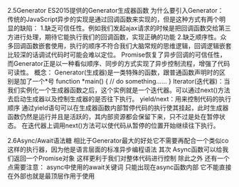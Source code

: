 2.5Generator
    ES2015提供的Generator生成器函数
    为什么要引入Generator：
        传统的JavaScript异步的实现是通过回调函数来实现的，但是这种方式有两个明显的缺陷：
            1.缺乏可信任性。例如我们发起ajax请求的时候是把回调函数交给第三方进行处理，期待它能执行我们的回调函数，实现正确的功能
            2.缺乏顺序性。众多回调函数嵌套使用，执行的顺序不符合我们大脑常规的思维逻辑，回调逻辑嵌套比较深的话调试代码时可能会难以定位。
        Promise恢复了异步回调的可信任性，而Generator正是以一种看似顺序、同步的方式实现了异步控制流程，增强了代码可读性。
    概念：
        Generator(生成器)是一类特殊的函数，跟普通函数声明时的区别是加了一个*号
            function *main() {
                // do something……
            }
        Iterator(迭代器)：当我们实例化一个生成器函数之后，这个实例就是一个迭代器。可以通过next()方法去启动生成器以及控制生成器的是否往下执行。
        yield/next：用来控制代码的执行顺序
        通过yield语句可以在生成器函数内部暂停代码的执行使其挂起，此时生成器函数仍然是运行并且是活跃的，其内部资源都会保留下来，只不过是处在暂停状态。
        在迭代器上调用next()方法可以使代码从暂停的位置开始继续往下执行。

2.6Async/Await语法糖
  相比于Generator最大的好处它不需要再配合一个类似co这样的执行器，因为他是语言层面的标准异步编程语法 其次 Async函数可以给我们返回一个Promise对象 这样更利于我们对整体代码进行控制 除此之外 还有一个点需要注意： async中使用的await关键词 只能出现在async函数内部 它不能直接在外部也就是最顶层作用于使用
